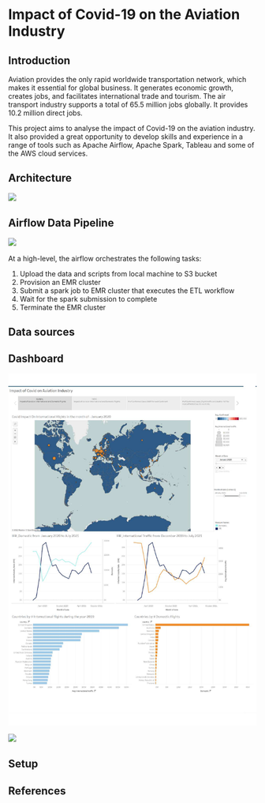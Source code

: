 # Impact of Covid-19 on the Aviation Industry

## Introduction
Aviation provides the only rapid worldwide transportation network, which makes it essential for global business. It generates economic growth, creates jobs, and facilitates international trade and tourism. The air transport industry supports a total of 65.5 million jobs globally. It provides 10.2 million direct jobs.

This project aims to analyse the impact of Covid-19 on the aviation industry. It also provided a great opportunity to develop skills and experience in a range of tools such as Apache Airflow, Apache Spark, Tableau and some of the AWS cloud services.

## Architecture
<p align="left">
    <img src="https://github.com/siddharth271101/Covid-19-and-Aviation-Industry/blob/main/assets/images/Architecture.png">
</p>

## Airflow Data Pipeline
<p align="left">
    <img src="https://github.com/siddharth271101/Covid-19-and-Aviation-Industry/blob/main/assets/images/Airflow_graph_view.png">
</p>

At a high-level, the airflow orchestrates the following tasks:

1. Upload the data and scripts from local machine to S3 bucket
2. Provision an EMR cluster
3. Submit a spark job to EMR cluster that executes the ETL workflow
4. Wait for the spark submission to complete
5. Terminate the EMR cluster


## Data sources

## Dashboard 
<p align="left">
    <img src="https://github.com/Benak961/Covid-19-and-Aviation-Industry/blob/main/assets/images/IMPACT%20OF%20COVID%20ON%20AVIATION%20INDUSTRY_VIZ%20(1).pdf">
</p>
<p align="left">
    <img src="https://github.com/Benak961/Covid-19-and-Aviation-Industry/blob/main/assets/images/FINAL%20GIF%20(1).mp4">
</p>


## Setup

## References
